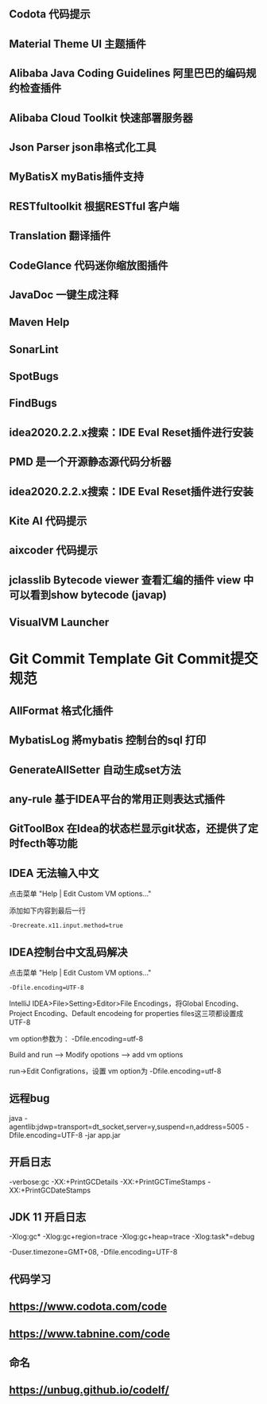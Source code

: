 ## Codota 代码提示

## Material Theme UI  主题插件

## Alibaba Java Coding Guidelines 阿里巴巴的编码规约检查插件

## Alibaba Cloud Toolkit 快速部署服务器

## Json Parser   json串格式化工具

## MyBatisX myBatis插件支持

## RESTfultoolkit 根据RESTful 客户端

## Translation 翻译插件

## CodeGlance 代码迷你缩放图插件

## JavaDoc  一键生成注释

## Maven Help

## SonarLint 

## SpotBugs

## FindBugs

## idea2020.2.2.x搜索：IDE Eval Reset插件进行安装

## PMD 是一个开源静态源代码分析器
## idea2020.2.2.x搜索：IDE Eval Reset插件进行安装

## Kite AI  代码提示

## aixcoder   代码提示

## jclasslib Bytecode viewer  查看汇编的插件 view 中可以看到show bytecode (javap)

## VisualVM Launcher

# Git Commit Template  Git Commit提交规范

##  AllFormat  格式化插件

## MybatisLog   將mybatis 控制台的sql 打印

## GenerateAllSetter 自动生成set方法

## any-rule 基于IDEA平台的常用正则表达式插件

## GitToolBox 在Idea的状态栏显示git状态，还提供了定时fecth等功能





## IDEA 无法输入中文

点击菜单 "Help | Edit Custom VM options..."

添加如下内容到最后一行

```
-Drecreate.x11.input.method=true
```

## IDEA控制台中文乱码解决

点击菜单 "Help | Edit Custom VM options..."

```
-Dfile.encoding=UTF-8
```

IntelliJ IDEA>File>Setting>Editor>File Encodings，将Global Encoding、Project Encoding、Default encodeing for properties files这三项都设置成UTF-8

vm option参数为： -Dfile.encoding=utf-8

Build and run     -->  Modify opotions --> add  vm options

run->Edit Configrations，设置 vm option为 -Dfile.encoding=utf-8



## 远程bug

java -agentlib:jdwp=transport=dt_socket,server=y,suspend=n,address=5005 -Dfile.encoding=UTF-8 -jar app.jar

## 开启日志

-verbose:gc -XX:+PrintGCDetails -XX:+PrintGCTimeStamps -XX:+PrintGCDateStamps

## JDK 11 开启日志

-Xlog:gc* -Xlog:gc+region=trace -Xlog:gc+heap=trace -Xlog:task*=debug



-Duser.timezone=GMT+08, -Dfile.encoding=UTF-8



## 代码学习 

## https://www.codota.com/code 

## https://www.tabnine.com/code

## 命名
## https://unbug.github.io/codelf/










